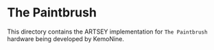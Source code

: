 # The Paintbrush

This directory contains the ARTSEY implementation for `The Paintbrush` hardware being developed by KemoNine.

